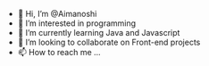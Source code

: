 - 👋 Hi, I’m @Aimanoshi
- 👀 I’m interested in programming
- 🌱 I’m currently learning Java and Javascript
- 💞️ I’m looking to collaborate on Front-end projects
- 📫 How to reach me ...

<!---
Aimanoshi/Aimanoshi is a ✨ special ✨ repository because its `README.md` (this file) appears on your GitHub profile.
You can click the Preview link to take a look at your changes.
--->
